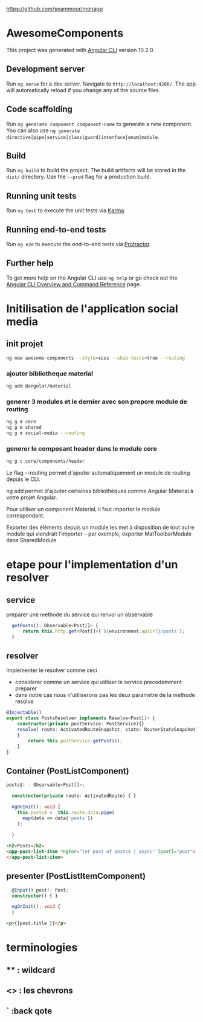 https://github.com/seammour/monapp

# AwesomeComponents

This project was generated with [Angular CLI](https://github.com/angular/angular-cli) version 10.2.0.

## Development server

Run `ng serve` for a dev server. Navigate to `http://localhost:4200/`. The app will automatically reload if you change any of the source files.

## Code scaffolding

Run `ng generate component component-name` to generate a new component. You can also use `ng generate directive|pipe|service|class|guard|interface|enum|module`.

## Build

Run `ng build` to build the project. The build artifacts will be stored in the `dist/` directory. Use the `--prod` flag for a production build.

## Running unit tests

Run `ng test` to execute the unit tests via [Karma](https://karma-runner.github.io).

## Running end-to-end tests

Run `ng e2e` to execute the end-to-end tests via [Protractor](http://www.protractortest.org/).

## Further help

To get more help on the Angular CLI use `ng help` or go check out the [Angular CLI Overview and Command Reference](https://angular.io/cli) page.


# Initilisation de l'application social media
## init projet
```Bash
ng new awesome-components --style=scss --skip-tests=true --routing
```
### ajouter bibliotheque material 
```Bash
ng add @angular/material
```

### generer 3 modules et le dernier avec son propore module de routing 
```Bash
ng g m core
ng g m shared
ng g m social-media --routing
````

### generer le composant header dans le module core 
```Bash
ng g c core/components/header
```

Le flag  --routing  permet d'ajouter automatiquement un module de routing depuis le CLI.

ng add  permet d'ajouter certaines bibliothèques comme Angular Material à votre projet Angular.

Pour utiliser un component Material, il faut importer le module correspondant.

Exporter des éléments depuis un module les met à disposition de tout autre module qui viendrait l'importer – par exemple, exporter MatToolbarModule dans SharedModule.



# etape pour l'implementation d'un resolver 

## service
preparer une methode du service qui renvoi un observable
```TypeScript
  getPosts(): Observable<Post[]> {
      return this.http.get<Post[]>(`${environment.apiUrl}/posts`);
  }
```

## resolver
Implementer le resolver comme ceci
- considerer comme un service qui utiliser le service precedemment preparer
- dans notre cas nous n'utiliserons pas les deux parametre de la methode resolve
```TypeScript
@Injectable()
export class PostsResolver implements Resolve<Post[]> {
    constructor(private postService: PostService){}
    resolve( route: ActivatedRouteSnapshot, state: RouterStateSnapshot): Observable<Post[]>
    {
        return this.postService.getPosts();
    }
}
```

## Container (PostListComponent)
```TypeScript
posts$! : Observable<Post[]>;

  constructor(private route: ActivatedRoute) { }

  ngOnInit(): void {
    this.posts$ =  this.route.data.pipe(
      map(data => data['posts'])
    );
    
  }
```

```Html
<h2>Posts</h2>
<app-post-list-item *ngFor="let post of posts$ | async" [post]="post">
</app-post-list-item>
```
## presenter (PostListItemComponent)

```TypeScript
  @Input() post!: Post;
  constructor() { }

  ngOnInit(): void {
  }
```

```HTML
<p>{{post.title }}</p>
```


# terminologies
## ** : wildcard
## <> : les chevrons
## `  :back qote 
